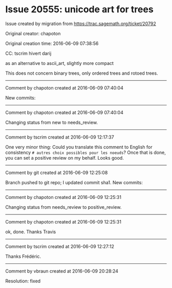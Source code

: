 # Issue 20555: unicode art for trees

Issue created by migration from https://trac.sagemath.org/ticket/20792

Original creator: chapoton

Original creation time: 2016-06-09 07:38:56

CC:  tscrim hivert darij

as an alternative to ascii_art, slightly more compact

This does not concern binary trees, only ordered trees and rotoed trees.


---

Comment by chapoton created at 2016-06-09 07:40:04

New commits:


---

Comment by chapoton created at 2016-06-09 07:40:04

Changing status from new to needs_review.


---

Comment by tscrim created at 2016-06-09 12:17:37

One very minor thing: Could you translate this comment to English for consistency `# autres choix possibles pour les noeuds`? Once that is done, you can set a positive review on my behalf. Looks good.


---

Comment by git created at 2016-06-09 12:25:08

Branch pushed to git repo; I updated commit sha1. New commits:


---

Comment by chapoton created at 2016-06-09 12:25:31

Changing status from needs_review to positive_review.


---

Comment by chapoton created at 2016-06-09 12:25:31

ok, done. Thanks Travis


---

Comment by tscrim created at 2016-06-09 12:27:12

Thanks Frédéric.


---

Comment by vbraun created at 2016-06-09 20:28:24

Resolution: fixed
